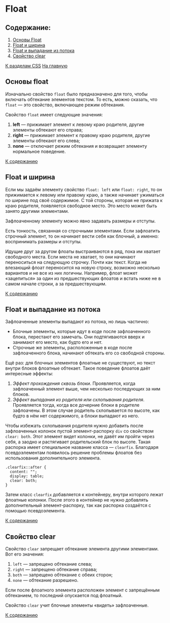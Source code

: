 # Float

## Содержание:

1. [Основы Float](#основы-float)
2. [Float и ширина](#float-и-ширина)
3. [Float и выпадание из потока](#float-и-выпадание-из-потока)
4. [Свойство clear](#свойство-clear)

[К разделам CSS](https://github.com/Holiden/Library/blob/master/Pages/CSS/README.md)
[На главную](https://github.com/Holiden/Library/blob/master/README.md)

## Основы float

Изначально свойство `float` было предназначено для того, чтобы включать обтекание элементов текстом. То есть, можно сказать, что `float` — это свойство, включающее режим обтекания.

Свойство `float` имеет следующие значения:

1. **left** — прижимает элемент к левому краю родителя, другие элементы обтекают его справа;
2. **right** — прижимает элемент к правому краю родителя, другие элементы обтекают его слева;
3. **none** — отключает режим обтекания и возвращает элементу нормальное поведение.

[К содержанию](#содержание)

## Float и ширина

Если мы задаём элементу свойство `float: left` или `float: right`, то он прижимается к левому или правому краю, а также начинает ужиматься по ширине под своё содержимое. С той стороны, которая не прижата к краю родителя, появляется свободное место. Это место может быть занято другими элементами.

Зафлоаченному элементу можно явно задавать размеры и отступы.

Есть тонкость, связанная со строчными элементами. Если зафлоатить строчный элемент, то он начинает вести себя как блочный, а именно: воспринимать размеры и отступы.

Идущие друг за другом флоаты выстраиваются в ряд, пока им хватает свободного места. Если места не хватает, то они начинают переноситься на следующую строчку. Почти как текст. Когда не влезающий флоат переносится на новую строку, возможно несколько вариантов и не все из них логичны. Например, флоат может «зацепиться» за один из предшествующих флоатов и встать ниже не в самом начале строки, а за предшествующим.

[К содержанию](#содержание)

## Float и выпадание из потока

Зафлоаченные элементы выпадают из потока, но лишь частично:

* Блочные элементы, которые идут в коде после зафлоаченного блока, перестают его замечать. Они подтягиваются вверх и занимают его место, как будто его и нет.
* Строчные же элементы, расположенные в коде после зафлоаченного блока, начинают обтекать его со свободной стороны.

Ещё раз: для блочных элементов флоатные не существуют, но текст внутри блоков флоатные обтекает. Такое поведение флоатов даёт интересные эффекты:

1. *Эффект прохождения сквозь блоки*. Проявляется, когда зафлоаченный элемент выше, чем несколько последующих за ним блоков.
2. *Эффект выпадания из родителя или схлопывания родителя*. Проявляется тогда, когда все дочерние блоки в родителе зафлоачены. В этом случае родитель схлопывается по высоте, как будто в нём нет содержимого, а блоки выпадают из него.

Чтобы избежать схлопывания родителя нужно добавить после зафлоаченных колонок пустой элемент-распорку `div` со свойством `clear: both`. Этот элемент видет колонки, не давёт им пройти через себя, а заодно и растягивает родительский блок по высоте. Такая распорка имеет специальное название класса — `clearfix`. Благодаря псевдоэлементам появилось решение проблемы флоатов без использования дополнительного элемента.

```
.clearfix::after {
  content: "";
  display: table;
  clear: both;
}
```

Затем класс `clearfix` добавляется к контейнеру, внутри которого лежат флоатные колонки. После этого в контейнер не нужно добавлять дополнительный элемент-распорку, так как распорка создаётся с помощью псевдоэлемента.

[К содержанию](#содержание)

## Свойство clear

Свойство `clear` запрещает обтекание элемента другими элементами. Вот его значения:

1. `left` — запрещено обтекание слева;
2. `right` — запрещено обтекание справа;
3. `both` — запрещено обтекание с обеих сторон;
4. `none` — обтекание разрешено.

Если после флоатного элемента расположен элемент с запрещённым обтеканием, то последний опускается под флоатный.

Свойство `clear` учит блочные элементы «видеть» зафлоаченные.

[К содержанию](#содержание)